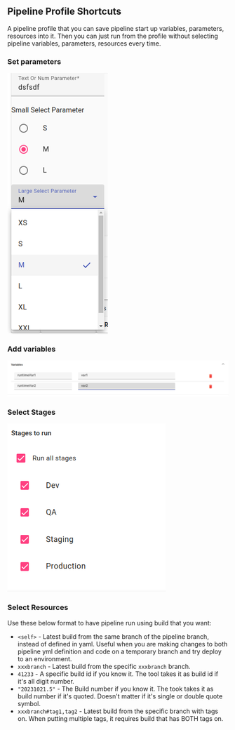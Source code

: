 ## Pipeline Profile Shortcuts

A pipeline profile that you can save pipeline start up variables, parameters, resources into it. Then you can just run from the profile without selecting pipeline variables, parameters, resources every time.

### Set parameters

![Parameters](https://github.com/freesonlee/azure-devops-utilities/blob/vs-extension/images/parameters.png?raw=true)

### Add variables

![Variables](https://github.com/freesonlee/azure-devops-utilities/blob/vs-extension/images/pipeline-variables.png?raw=true)

### Select Stages

![Stages](https://github.com/freesonlee/azure-devops-utilities/blob/vs-extension/images/stages.png?raw=true)

### Select Resources

Use these below format to have pipeline run using build that you want:

- `<self>` - Latest build from the same branch of the pipeline branch, instead of defined in yaml. Useful when you are making changes to both pipeline yml definition and code on a temporary branch and try deploy to an environment.
- `xxxbranch` - Latest build from the specific `xxxbranch` branch.
- `41233` - A specific build id if you know it. The tool takes it as build id if it's all digit number.
- `"20231021.5"` - The Build number if you know it. The took takes it as build number if it's quoted. Doesn't matter if it's single or double quote symbol.
- `xxxbranch#tag1,tag2` - Latest build from the specific branch with tags on. When putting multiple tags, it requires build that has BOTH tags on.

